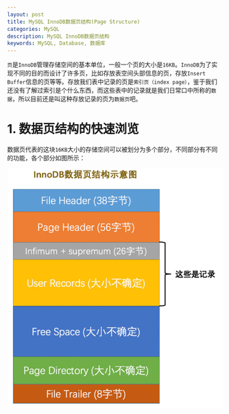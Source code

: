 ```yaml
---
layout: post
title: MySQL InnoDB数据页结构(Page Structure)
categories: MySQL
description: MySQL InnoDB数据页结构
keywords: MySQL, Database, 数据库
---
```


`页`是`InnoDB`管理存储空间的基本单位，一般一个页的大小是`16KB`。`InnoDB`为了实现不同的目的而设计了许多页，比如存放表空间头部信息的页，存放`Insert Buffer`信息的页等等。存放我们表中记录的页是`索引页（index page）`，鉴于我们还没有了解过索引是个什么东西，而这些表中的记录就是我们日常口中所称的`数据`，所以目前还是叫这种存放记录的页为`数据页`吧。

# 1. 数据页结构的快速浏览

数据页代表的这块`16KB`大小的存储空间可以被划分为多个部分，不同部分有不同的功能，各个部分如图所示：

![mysql10](/images/posts/mysql/mysql_10.PNG)